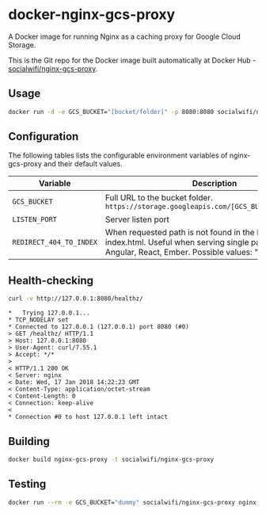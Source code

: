 # docker-nginx-gcs-proxy
A Docker image for running Nginx as a caching proxy for Google Cloud Storage.

This is the Git repo for the Docker image built automatically at Docker Hub -
[socialwifi/nginx-gcs-proxy](https://hub.docker.com/r/socialwifi/nginx-gcs-proxy/).

## Usage

```bash
docker run -d -e GCS_BUCKET="[bucket/folder]" -p 8080:8080 socialwifi/nginx-gcs-proxy

```

## Configuration

The following tables lists the configurable environment variables of nginx-gcs-proxy and their default values.

Variable | Description | Default
--- | --- | ---
`GCS_BUCKET` | Full URL to the bucket folder. `https://storage.googleapis.com/[GCS_BUCKET]/index.html` | None - required!
`LISTEN_PORT` | Server listen port | 8080
`REDIRECT_404_TO_INDEX` | When requested path is not found in the bucket, return index.html. Useful when serving single page apps, like Angular, React, Ember. Possible values: "true", "false". | false

## Health-checking

```bash
curl -v http://127.0.0.1:8080/healthz/

```
```
*   Trying 127.0.0.1...
* TCP_NODELAY set
* Connected to 127.0.0.1 (127.0.0.1) port 8080 (#0)
> GET /healthz/ HTTP/1.1
> Host: 127.0.0.1:8080
> User-Agent: curl/7.55.1
> Accept: */*
>
< HTTP/1.1 200 OK
< Server: nginx
< Date: Wed, 17 Jan 2018 14:22:23 GMT
< Content-Type: application/octet-stream
< Content-Length: 0
< Connection: keep-alive
<
* Connection #0 to host 127.0.0.1 left intact
```

## Building

```bash
docker build nginx-gcs-proxy -t socialwifi/nginx-gcs-proxy

```

## Testing

```bash
docker run --rm -e GCS_BUCKET="dummy" socialwifi/nginx-gcs-proxy nginx -t
```
